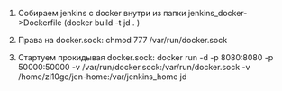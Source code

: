 1. Собираем jenkins с docker внутри из папки jenkins_docker->Dockerfile (docker build -t jd . )

2. Права на docker.sock:
chmod 777 /var/run/docker.sock

3. Стартуем прокидывая docker.sock: 
docker run -d -p 8080:8080 -p 50000:50000 -v /var/run/docker.sock:/var/run/docker.sock -v /home/zi10ge/jen-home:/var/jenkins_home jd

